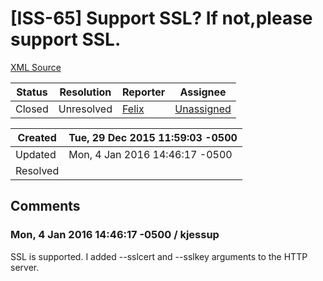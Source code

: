# [ISS-65] Support SSL? If not,please support SSL.

[XML Source](./xml/ISS-65.xml)
<p></p>





Status|Resolution|Reporter|Assignee
------|----------|--------|--------
Closed|Unresolved|[Felix](SimpleFelix)|[Unassigned]($-1)





Created|Tue, 29 Dec 2015 11:59:03 -0500
-------|--------------
Updated|Mon, 4 Jan 2016 14:46:17 -0500
Resolved|


## Comments




### Mon, 4 Jan 2016 14:46:17 -0500 / kjessup 

<p><p>SSL is supported. I added --sslcert and --sslkey arguments to the HTTP server.</p></p>


